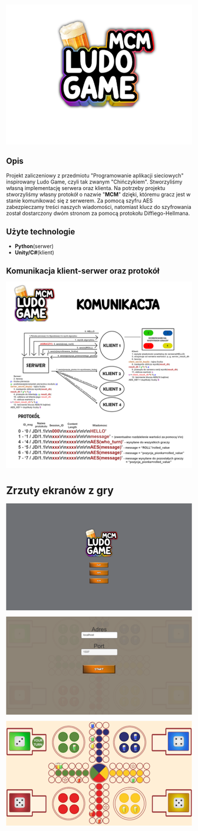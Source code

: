 <p align="center">
  <img src="https://github.com/MCM-2017/LudoGame/blob/master/materialy/logo.png">
</p>

## Opis
Projekt zaliczeniowy z przedmiotu "Programowanie aplikacji sieciowych" inspirowany Ludo Game, czyli tak zwanym "Chińczykiem". Stworzyliśmy własną implementację serwera oraz klienta.
Na potrzeby projektu stworzyliśmy własny protokół o nazwie "<b>MCM</b>" dzięki, któremu gracz jest w stanie komunikować się z serwerem. Za pomocą szyfru AES zabezpieczamy treści naszych wiadomości, natomiast klucz do szyfrowania został dostarczony dwóm stronom za pomocą protokołu Diffiego-Hellmana.

## Użyte technologie
- <b>Python</b>(serwer)
- <b>Unity/C#</b>(klient)

## Komunikacja klient-serwer oraz protokół
<p align="center">
  <img src="https://github.com/MCM-2017/LudoGame/blob/master/materialy/komunikacja.png">
</p>

# Zrzuty ekranów z gry
<p align="center">
  <img src="https://github.com/MCM-2017/LudoGame/blob/master/materialy/zdj1.png">
</p>
<p align="center">
  <img src="https://github.com/MCM-2017/LudoGame/blob/master/materialy/zdj2.png">
</p>
<p align="center">
  <img src="https://github.com/MCM-2017/LudoGame/blob/master/materialy/zdj3.png">
</p>
